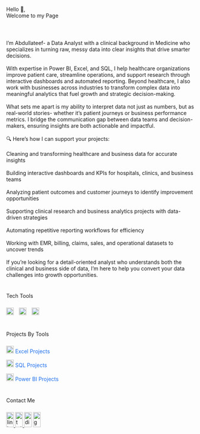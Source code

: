 <p align="left">Hello 👋,<br>Welcome to my Page<br>

  #
  
<br>I’m Abdullateef- a Data Analyst with a clinical background in Medicine who specializes in turning raw, messy data into clear insights that drive smarter decisions.<br><br>With expertise in Power BI, Excel, and SQL, I help healthcare organizations improve patient care, streamline operations, and support research through interactive dashboards and automated reporting. Beyond healthcare, I also work with businesses across industries to transform complex data into meaningful analytics that fuel growth and strategic decision-making.<br><br>What sets me apart is my ability to interpret data not just as numbers, but as real-world stories- whether it’s patient journeys or business performance metrics. I bridge the communication gap between data teams and decision-makers, ensuring insights are both actionable and impactful.<br><br>🔍 Here’s how I can support your projects:<br><br>Cleaning and transforming healthcare and business data for accurate insights<br><br>Building interactive dashboards and KPIs for hospitals, clinics, and business teams<br><br>Analyzing patient outcomes and customer journeys to identify improvement opportunities<br><br>Supporting clinical research and business analytics projects with data-driven strategies<br><br>Automating repetitive reporting workflows for efficiency<br><br>Working with EMR, billing, claims, sales, and operational datasets to uncover trends<br><br>If you’re looking for a detail-oriented analyst who understands both the clinical and business side of data, I’m here to help you convert your data challenges into growth opportunities.</p>

###

#

<p align="left">Tech Tools</p>

###

<div align="left">
<img src="https://img.icons8.com/?size=100&id=UECmBSgBOvPT&format=png&color=000000" height="20" alt="Excel logo" style="padding-right:10px;" />
<img src="https://img.icons8.com/?size=100&id=Ny0t2MYrJ70p&format=png&color=000000" height="20" alt="Power BI logo" style="padding-right:10px;" />
<img src="https://cdn.jsdelivr.net/gh/devicons/devicon/icons/microsoftsqlserver/microsoftsqlserver-plain.svg" height="20" alt="Microsoft SQL Server logo" style="padding-right:10px;" />

</div>

#

###

<p align="left">Projects By Tools</p>

###

<p>
<a href="https://github.com/search?q=user:Shanu998+topic:Excel" style="text-decoration: none;">
  <img src="https://img.icons8.com/?size=100&id=UECmBSgBOvPT&format=png&color=000000" height="20" alt="Excel logo" style="vertical-align: middle: padding-right: 6px;" />
  <span style="color: #1f6feb;">Excel Projects</span>
</a>  
</p>

<p>
<a href="https://github.com/search?q=user:Shanu998+topic:SQL" style="text-decoration: none;">
  <img src="https://cdn.jsdelivr.net/gh/devicons/devicon/icons/microsoftsqlserver/microsoftsqlserver-plain.svg" height="20" alt="Excel logo" style="vertical-align: middle: padding-right: 6px;" />
  <span style="color: #1f6feb;">SQL Projects</span>
</a>
</p>

<p>
<a href="https://github.com/search?q=user:Shanu998+topic:Power-bi" style="text-decoration: none;">
  <img src="https://img.icons8.com/?size=100&id=69674&format=png&color=FAB005" height="20" alt="Excel logo" style="vertical-align: middle: padding-right: 6px;" />
  <span style="color: #1f6feb;">Power BI Projects</span>
</a>
</p>
  
#

<p align="left">Contact Me</p>

###

<div align="left">
  <a href="http://linkedin.com/in/abdullateef-shanu-33a9ba198" target="_blank">
    <img src="https://raw.githubusercontent.com/maurodesouza/profile-readme-generator/master/src/assets/icons/social/linkedin/default.svg" width="20" height="40" alt="linkedin logo"  />
  </a>
  <a href="https://x.com/shanuabayomi?s=21" target="_blank">
    <img src="https://raw.githubusercontent.com/maurodesouza/profile-readme-generator/master/src/assets/icons/social/twitter/default.svg" width="20" height="40" alt="twitter logo"  />
  </a>
  <img src="https://raw.githubusercontent.com/maurodesouza/profile-readme-generator/master/src/assets/icons/social/discord/default.svg" width="20" height="40" alt="discord logo"  />
  <a href="abdullateefshanu@gmail.com" target="_blank">
    <img src="https://raw.githubusercontent.com/maurodesouza/profile-readme-generator/master/src/assets/icons/social/gmail/default.svg" width="20" height="40" alt="gmail logo"  />
  </a>
</div>

#

###
